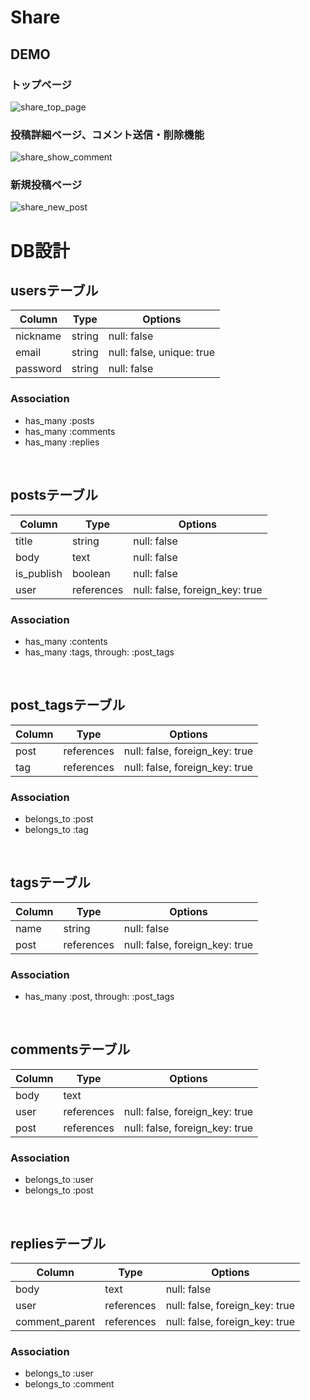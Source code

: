 # Share

## DEMO

### トップページ
![share_top_page](https://user-images.githubusercontent.com/61821997/103079009-699c2e00-4616-11eb-9b76-d2712fb3de80.gif)
<br>

### 投稿詳細ページ、コメント送信・削除機能
![share_show_comment](https://user-images.githubusercontent.com/61821997/103078747-db27ac80-4615-11eb-862a-2379dc94a709.gif)
<br>

### 新規投稿ページ
![share_new_post](https://user-images.githubusercontent.com/61821997/103078762-e11d8d80-4615-11eb-8c89-b6f44c0713d6.gif)
<br>

# DB設計

## usersテーブル 

| Column   | Type   | Options                  |
| -------- | ------ | ------------------------ |
| nickname | string | null: false              |
| email    | string | null: false, unique: true|
| password | string | null: false              |

### Association
- has_many :posts
- has_many :comments
- has_many :replies

<br>

## postsテーブル

| Column     | Type       | Options     |
| ---------- | ---------- | ----------- |
| title      | string     | null: false |
| body       | text       | null: false |
| is_publish | boolean    | null: false |
| user       | references | null: false, foreign_key: true |

### Association
- has_many :contents
- has_many :tags, through: :post_tags

<br>

## post_tagsテーブル

| Column   | Type       | Options     |
| -------- | ---------- | ----------- |
| post     | references | null: false, foreign_key: true |
| tag      | references | null: false, foreign_key: true |

### Association
- belongs_to :post
- belongs_to :tag

<br>

## tagsテーブル

| Column   | Type        | Options                        |
| -------- | ----------- | ------------------------------ |
| name     | string      | null: false                    |
| post     | references  | null: false, foreign_key: true |

### Association
- has_many :post, through: :post_tags

<br>

## commentsテーブル
| Column     | Type        | Options                        |
| ---------- | ----------- | ------------------------------ |
| body       | text        | 			                    |
| user       | references  | null: false, foreign_key: true |
| post       | references  | null: false, foreign_key: true |

### Association
- belongs_to :user
- belongs_to :post

<br>

## repliesテーブル
| Column         | Type        | Options                        |
| -------------- | ----------- | ------------------------------ |
| body           | text        | null: false	                |
| user           | references  | null: false, foreign_key: true |
| comment_parent | references  | null: false, foreign_key: true |

### Association
- belongs_to :user
- belongs_to :comment



